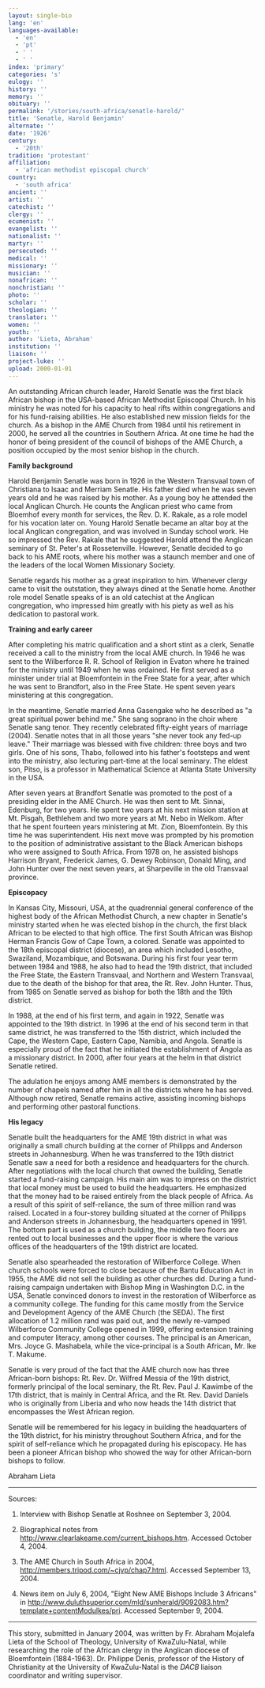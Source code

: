 ```yaml
---
layout: single-bio
lang: 'en'
languages-available:
  - 'en'
  - 'pt'
  - ' '
  - ' '
index: 'primary'
categories: 's'
eulogy: ''
history: ''
memory: ''
obituary: ''
permalink: '/stories/south-africa/senatle-harold/'
title: 'Senatle, Harold Benjamin'
alternate: ''
date: '1926'
century:
  - '20th'
tradition: 'protestant'
affiliation:
  - 'african methodist episcopal church'
country:
  - 'south africa'
ancient: ''
artist: ''
catechist: ''
clergy: ''
ecumenist: ''
evangelist: ''
nationalist: ''
martyr: ''
persecuted: ''
medical: ''
missionary: ''
musician: ''
nonafrican: ''
nonchristian: ''
photo: ''
scholar: ''
theologian: ''
translator: ''
women: ''
youth: ''
author: 'Lieta, Abraham'
institution: ''
liaison: ''
project-luke: ''
upload: 2000-01-01
---
```



An outstanding African church leader, Harold Senatle was the first black African bishop in the USA-based African Methodist Episcopal Church. In his ministry he was noted for his capacity to heal rifts within congregations and for his fund-raising abilities. He also established new mission fields for the church. As a bishop in the AME Church from 1984 until his retirement in 2000, he served all the countries in Southern Africa. At one time he had the honor of being president of the council of bishops of the AME Church, a position occupied by the most senior bishop in the church.

**Family background**

Harold Benjamin Senatle was born in 1926 in the Western Transvaal town of Christiana to Isaac and Merriam Senatle. His father died when he was seven years old and he was raised by his mother. As a young boy he attended the local Anglican Church. He counts the Anglican priest who came from Bloemhof every month for services, the Rev. D. K. Rakale, as a role model for his vocation later on. Young Harold Senatle became an altar boy at the local Anglican congregation, and was involved in Sunday school work. He so impressed the Rev. Rakale that he suggested Harold attend the Anglican seminary of St. Peter's at Rossetenville. However, Senatle decided to go back to his AME roots, where his mother was a staunch member and one of the leaders of the local Women Missionary Society.

Senatle regards his mother as a great inspiration to him. Whenever clergy came to visit the outstation, they always dined at the Senatle home. Another role model Senatle speaks of is an old catechist at the Anglican congregation, who impressed him greatly with his piety as well as his dedication to pastoral work.

**Training and early career**

After completing his matric qualification and a short stint as a clerk, Senatle received a call to the ministry from the local AME church. In 1946 he was sent to the Wilberforce R. R. School of Religion in Evaton where he trained for the ministry until 1949 when he was ordained. He first served as a minister under trial at Bloemfontein in the Free State for a year, after which he was sent to Brandfort, also in the Free State. He spent seven years ministering at this congregation.

In the meantime, Senatle married Anna Gasengake who he described as "a great spiritual power behind me." She sang soprano in the choir where Senatle sang tenor. They recently celebrated fifty-eight years of marriage (2004). Senatle notes that in all those years "she never took any fed-up leave." Their marriage was blessed with five children: three boys and two girls. One of his sons, Thabo, followed into his father's footsteps and went into the ministry, also lecturing part-time at the local seminary. The eldest son, Pitso, is a professor in Mathematical Science at Atlanta State University in the USA.

After seven years at Brandfort Senatle was promoted to the post of a presiding elder in the AME Church. He was then sent to Mt. Sinnai, Edenburg, for two years. He spent two years at his next mission station at Mt. Pisgah, Bethlehem and two more years at Mt. Nebo in Welkom. After that he spent fourteen years ministering at Mt. Zion, Bloemfontein. By this time he was superintendent. His next move was prompted by his promotion to the position of administrative assistant to the Black American bishops who were assigned to South Africa. From 1978 on, he assisted bishops Harrison Bryant, Frederick James, G. Dewey Robinson, Donald Ming, and John Hunter over the next seven years, at Sharpeville in the old Transvaal province.

**Episcopacy**

In Kansas City, Missouri, USA, at the quadrennial general conference of the highest body of the African Methodist Church, a new chapter in Senatle's ministry started when he was elected bishop in the church, the first black African to be elected to that high office. The first South African was Bishop Herman Francis Gow of Cape Town, a colored. Senatle was appointed to the 18th episcopal district (diocese), an area which included Lesotho, Swaziland, Mozambique, and Botswana. During his first four year term between 1984 and 1988, he also had to head the 19th district, that included the Free State, the Eastern Transvaal, and Northern and Western Transvaal, due to the death of the bishop for that area, the Rt. Rev. John Hunter. Thus, from 1985 on Senatle served as bishop for both the 18th and the 19th district.

In 1988, at the end of his first term, and again in 1922, Senatle was appointed to the 19th district. In 1996 at the end of his second term in that same district, he was transferred to the 15th district, which included the Cape, the Western Cape, Eastern Cape, Namibia, and Angola. Senatle is especially proud of the fact that he initiated the establishment of Angola as a missionary district. In 2000, after four years at the helm in that district Senatle retired.

The adulation he enjoys among AME members is demonstrated by the number of chapels named after him in all the districts where he has served. Although now retired, Senatle remains active, assisting incoming bishops and performing other pastoral functions.

**His legacy**

Senatle built the headquarters for the AME 19th district in what was originally a small church building at the corner of Philipps and Anderson streets in Johannesburg.  When he was transferred to the 19th district Senatle saw a need for both a residence and headquarters for the church. After negotiations with the local church that owned the building, Senatle started a fund-raising campaign. His main aim was to impress on the district that local money must be used to build the headquarters. He emphasized that the money had to be raised entirely from the black people of Africa. As a result of this spirit of self-reliance, the sum of three million rand was raised. Located in a four-storey building situated at the corner of Philipps and Anderson streets in Johannesburg, the headquarters opened in 1991. The bottom part is used as a church building, the middle two floors are rented out to local businesses and the upper floor is where the various offices of the headquarters of the 19th district are located.

Senatle also spearheaded the restoration of Wilberforce College. When church schools were forced to close because of the Bantu Education Act in 1955, the AME did not sell the building as other churches did. During a fund-raising campaign undertaken with Bishop Ming in Washington D.C. in the USA, Senatle convinced donors to invest in the restoration of Wilberforce as a community college. The funding for this came mostly from the Service and Development Agency of the AME Church (the SEDA). The first allocation of 1.2 million rand was paid out, and the newly re-vamped Wilberforce Community College opened in 1999, offering extension training and computer literacy, among other courses. The principal is an American, Mrs. Joyce G. Mashabela, while the vice-principal is a South African, Mr. Ike T.  Makume.

Senatle is very proud of the fact that the AME church now has three African-born bishops: Rt. Rev. Dr. Wilfred Messia of the 19th district, formerly principal of the local seminary, the Rt. Rev. Paul J. Kawimbe of the 17th district, that is mainly in Central Africa, and the Rt. Rev. David Daniels who is originally from Liberia and who now heads the 14th district that encompasses the West African region.

Senatle will be remembered for his legacy in building the headquarters of the 19th district, for his ministry throughout Southern Africa, and for the spirit of self-reliance which he propagated during his episcopacy. He has been a pioneer African bishop who showed the way for other African-born bishops to follow.

Abraham Lieta

---

Sources:

1. Interview with Bishop Senatle at Roshnee on September 3, 2004.

2. Biographical notes from http://www.clearlakeame.com/current_bishops.htm. Accessed  October 4, 2004.

3. The AME Church in South Africa in 2004, http://members.tripod.com/~cjvp/chap7.html. Accessed September 13, 2004.

4. News item on July 6, 2004, "Eight New AME Bishops Include 3 Africans" in http://www.duluthsuperior.com/mld/sunherald/9092083.htm?template+contentModulkes/pri. Accessed September 9, 2004.

---

This story, submitted in January 2004, was written by Fr. Abraham Mojalefa Lieta of the
School of Theology, University of KwaZulu-Natal, while researching the role of the African clergy in the Anglican diocese of Bloemfontein (1884-1963). Dr. Philippe Denis, professor of the History of Christianity at the University of KwaZulu-Natal is the *DACB* liaison coordinator and writing supervisor.